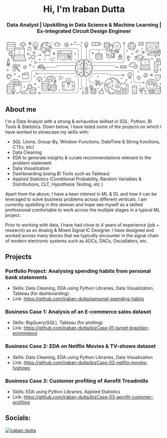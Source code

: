 <h1 align="center">Hi, I'm Iraban Dutta</h1>
<h3 align="center">Data Analyst | Upskilling in Data Science & Machine Learning | Ex-Integrated Circuit Design Engineer</h3>


<img align="center" src="https://github.com/iraban-dutta/iraban-dutta/blob/main/da_banner1.png">


## About me
I'm a Data Analyst with a strong & exhaustive skillset in SQL, Python, BI Tools & Statistics. Down below, I have listed some of the projects on which I have worked to showcase my skills with:
- SQL (Joins, Group-By, Window-Functions, DateTime & String functions, CTEs, etc)
- Data Cleaning
- EDA to generate insights & curate recommendations relevant to the problem statement
- Data Visualization 
- Dashboarding (using BI Tools such as Tableau) 
- Applied Statistics (Conditional Probability, Random Variables & Distributions, CLT, Hypothesis Testing, etc )

Apart from the above, I have a keen interest in ML & DL and how it can be leveraged to solve business problems across different verticals. I am currently upskilling in this domian and hope see myself as a skilled professional comfortable to work across the multiple stages in a typical ML project.

Prior to working with data, I have had close to 4 years of experience (job + research) as an Analog & Mixed Signal IC Designer. I have designed and worked across many blocks that we typically encounter in the signal chain of modern electronic systems such as ADCs, DACs, Osciallators, etc.


## Projects
 
### Portfolio Project: Analysing spending habits from personal bank statements
- Skills: Data Cleaning, EDA using Python Libraries, Data Visualization, Tableau (for dashboarding)
- Link: https://github.com/iraban-dutta/personal-spending-habits

### Business Case 1: Analysis of an E-commerce sales dataset
- Skills: BigQuery(SQL), Tableau (for plotting)
- Link: https://github.com/iraban-dutta/bizCase-01-target-brazilian-ecommerce
  
### Business Case 2: EDA on Netflix Movies & TV-shows dataset
- Skills: Data Cleaning, EDA using Python Libraries, Data Visualization
- Link: https://github.com/iraban-dutta/bizCase-02-netflix-movies-tvshows
  
### Business Case 3: Customer profiling of Aerofit Treadmills
- Skills: EDA using Python Libraries, Applied Statistics
- Link: https://github.com/iraban-dutta/bizCase-03-aerofit-customer-profiling



## Socials:

<p align="left">
<a href="https://linkedin.com/in/iraban-dutta" target="blank"><img align="center" src="https://raw.githubusercontent.com/rahuldkjain/github-profile-readme-generator/master/src/images/icons/Social/linked-in-alt.svg" alt="iraban-dutta" height="30" width="40" /></a>
</p>



<!--
<h3 align="left">Connect with me:</h3>
<a href="https://kaggle.com/irabandutta" target="blank"><img align="center" src="https://raw.githubusercontent.com/rahuldkjain/github-profile-readme-generator/master/src/images/icons/Social/kaggle.svg" alt="irabandutta" height="30" width="40" /></a>
<a href="https://www.leetcode.com/iraban2022" target="blank"><img align="center" src="https://raw.githubusercontent.com/rahuldkjain/github-profile-readme-generator/master/src/images/icons/Social/leet-code.svg" alt="iraban2022" height="30" width="40" /></a>
<a href="https://auth.geeksforgeeks.org/user/iraban/profile" target="blank"><img align="center" src="https://raw.githubusercontent.com/rahuldkjain/github-profile-readme-generator/master/src/images/icons/Social/geeks-for-geeks.svg" alt="iraban/profile" height="30" width="40" /></a>
-->


<!--
**iraban-dutta/iraban-dutta** is a ✨ _special_ ✨ repository because its `README.md` (this file) appears on your GitHub profile.
Here are some ideas to get you started:
- 🔭 I’m currently working on ...
- 🌱 I’m currently learning ...
- 👯 I’m looking to collaborate on ...
- 🤔 I’m looking for help with ...
- 💬 Ask me about ...
- 📫 How to reach me: ...
- 😄 Pronouns: ...
- ⚡ Fun fact: ...
-->
